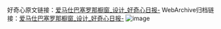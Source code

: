 好奇心原文链接：[爱马仕巴塞罗那橱窗_设计_好奇心日报-](https://www.qdaily.com/articles/2239.html)
WebArchive归档链接：[爱马仕巴塞罗那橱窗_设计_好奇心日报-](http://web.archive.org/web/20190623151017/https://www.qdaily.com/articles/2239.html)
![image](http://ww3.sinaimg.cn/large/007d5XDply1g3vbyx3qzjj30u03ql4qp)